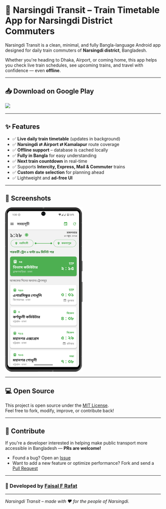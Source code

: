 # 🚆 Narsingdi Transit – Train Timetable App for Narsingdi District Commuters

Narsingdi Transit is a clean, minimal, and fully Bangla-language Android app designed for daily train commuters of **Narsingdi district**, Bangladesh.

Whether you're heading to Dhaka, Airport, or coming home, this app helps you check live train schedules, see upcoming trains, and travel with confidence — even **offline**.

---

## 📥 Download on Google Play

<a href="https://play.google.com/store/apps/details?id=cc.rafat.narsingditransit">
  <img src="https://play.google.com/intl/en_us/badges/images/generic/en_badge_web_generic.png" width="120"/>
</a>


---

## ✨ Features

- ✅ **Live daily train timetable** (updates in background)
- ✅ **Narsingdi ⇄ Airport ⇄ Kamalapur** route coverage
- ✅ **Offline support** – database is cached locally
- ✅ **Fully in Bangla** for easy understanding
- ✅ **Next train countdown** in real-time
- ✅ Supports **Intercity, Express, Mail & Commuter** trains
- ✅ **Custom date selection** for planning ahead
- ✅ Lightweight and **ad-free UI**

---

## 📸 Screenshots

<p float="left">
  <img src="https://raw.githubusercontent.com/ffrafat/narsingdi-transit-app/refs/heads/main/BRANDING/screenshot-1.png" width="250" />
</p>

---

## 💻 Open Source

This project is open source under the [MIT License](LICENSE).  
Feel free to fork, modify, improve, or contribute back!

---

## 🤝 Contribute

If you're a developer interested in helping make public transport more accessible in Bangladesh — **PRs are welcome!**

- Found a bug? Open an [Issue](https://github.com/ffrafat/narsingdi-transit-app/issues)
- Want to add a new feature or optimize performance? Fork and send a [Pull Request](https://github.com/ffrafat/narsingdi-transit-app/pulls)

---

### 👤 Developed by [Faisal F Rafat](https://github.com/ffrafat)

---

_Narsingdi Transit – made with ❤️ for the people of Narsingdi._
